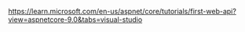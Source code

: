 https://learn.microsoft.com/en-us/aspnet/core/tutorials/first-web-api?view=aspnetcore-9.0&tabs=visual-studio
